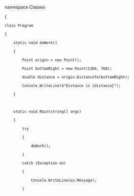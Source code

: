 namespace Classes

{

    class Program

    {

        static void doWork()

        {

            Point origin = new Point();

            Point bottomRight = new Point(1366, 768);

            double distance = origin.DistanceTo(bottomRight);

            Console.WriteLine($"Distance is {distance}");

        }



        static void Main(string[] args)

        {

            try

            {

                doWork();

            }

            catch (Exception ex)

            {

                Console.WriteLine(ex.Message);

            }